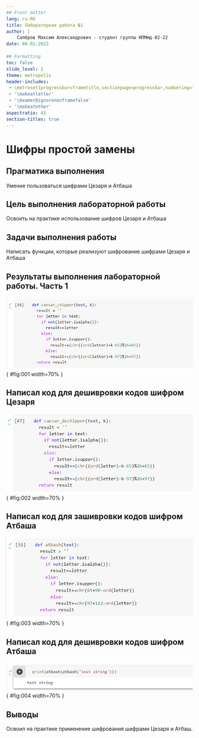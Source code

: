 ```yaml
---
## Front matter
lang: ru-RU
title: Лабораторная работа №1
author: |
	Сапёров Максим Александрович - студент группы НПМмд-02-22
date: 08.01.2022

## Formatting
toc: false
slide_level: 2
theme: metropolis
header-includes:
 - \metroset{progressbar=frametitle,sectionpage=progressbar,numbering=fraction}
 - '\makeatletter'
 - '\beamer@ignorenonframefalse'
 - '\makeatother'
aspectratio: 43
section-titles: true
---
```


# Шифры простой замены

## Прагматика выполнения

Умение пользоваться шифрами Цезаря и Атбаша

## Цель выполнения лабораторной работы

Освоить на практике использование шифров Цезаря и Атбаша

## Задачи выполнения работы

Написать функции, которые реализуют шифрование шифрами Цезаря и Атбаша

## Результаты выполнения лабораторной работы. Часть 1

![Caesar cipher](image/caesar_cipher.png){ #fig:001 width=70% }

## Написал код для дешивровки кодов шифром Цезаря

![Caesar decipher](image/caesar_decipher.png){ #fig:002 width=70% }

## Написал код для зашивровки кодов шифром Атбаша

![Atbash cipher](image/atbash_cipher.png){ #fig:003 width=70% }

## Написал код для дешивровки кодов шифром Атбаша

![Atbash decipher](image/atbash_decipher.png){ #fig:004 width=70% }

## Выводы

Освоил на практике применение шифрования шифрами Цезаря и Атбаш.
